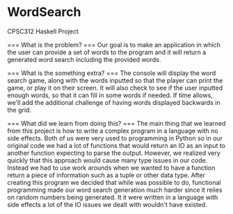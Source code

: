 # WordSearch
CPSC312 Haskell Project

=== What is the problem? ===
Our goal is to make an application in which the user can provide a set of words to the program and it will return a generated word search including the provided words. 
 
=== What is the something extra? ===
The console will display the word search game, along with the words inputted so that the player can print the game, or play it on their screen. It will also check to see if the user inputted enough words, so that it can fill in some words if needed. If time allows, we'll add the additional challenge of having words displayed backwards in the grid.

=== What did we learn from doing this? ===
The main thing that we learned from this project is how to write a complex program in a language with no side effects. Both of us were very used to programming in Python so in our original code we had a lot of functions that would return an IO as an input to another function expecting to parse the output. However, we realized very quickly that this approach would cause many type issues in our code. Instead we had to use work arounds when we wanted to have a function return a piece of information such as a tuple or other data type. After creating this program we decided that while was possible to do, functional programming made our word search generation much harder since it relies on random numbers being generated. It it were written in a language with side effects a lot of the IO issues we dealt with wouldn't have existed. 

